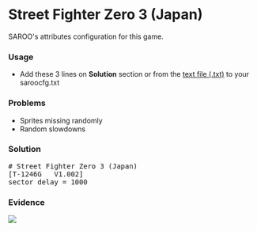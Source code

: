 # Street Fighter Zero 3 (Japan)

SAROO's attributes configuration for this game.

### Usage

- Add these 3 lines on **Solution** section or from the [text file (.txt)](./config.txt) to your saroocfg.txt

### Problems

- Sprites missing randomly
- Random slowdowns

### Solution

<pre># Street Fighter Zero 3 (Japan)
[T-1246G   V1.002]
sector_delay = 1000</pre>

### Evidence

[![](https://img.youtube.com/vi/tC9bezk42ww/0.jpg)](https://youtu.be/tC9bezk42ww)
